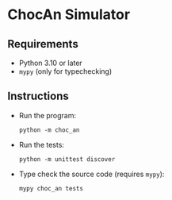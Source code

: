 # ChocAn Simulator

## Requirements

- Python 3.10 or later
- `mypy` (only for typechecking)

## Instructions

- Run the program:

  ```
  python -m choc_an
  ```

- Run the tests:

  ```
  python -m unittest discover
  ```

- Type check the source code (requires `mypy`):

  ```
  mypy choc_an tests
  ```
